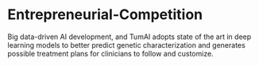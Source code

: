 # Entrepreneurial-Competition

Big data-driven AI development, and TumAI adopts state of the art in deep learning models to better predict genetic characterization and generates possible treatment plans for clinicians to follow and customize. 

